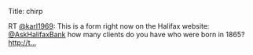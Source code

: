 Title: chirp

RT <a href="http://twitter.com/karl1969">@karl1969</a>: This is a form right now on the Halifax website: <a href="http://twitter.com/AskHalifaxBank">@AskHalifaxBank</a> how many clients do you have who were born in 1865? <a href="http://t…">http://t…</a>
